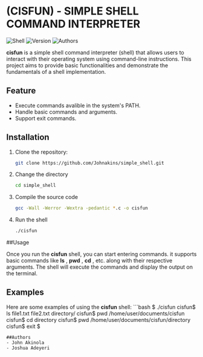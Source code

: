 # (CISFUN) - SIMPLE SHELL COMMAND INTERPRETER

![Shell](https://img.shield.io/badge/Shell-cisfun-blue)
![Version](https://img.shield.io/badge/Version-1.0-blue)
![Authors](https://img.shield.io/badge/Authors-John%20%26%20Joshua-orange)

**cisfun** is a simple shell command interpreter (shell) that allows users to interact with their operating system using command-line instructions. This project aims to provide basic functionalities and demonstrate the fundamentals of a shell implementation.

## Feature


- Execute commands avalible in the system's PATH.
- Handle basic commands and arguments.
- Support exit commands.

## Installation
1. Clone the repository:

	```bash
	git clone https://github.com/Johnakins/simple_shell.git
	```
2. Change the directory

	```bash
	cd simple_shell
	```
3. Compile the source code

	```bash
	gcc -Wall -Werror -Wextra -pedantic *.c -o cisfun
	```
4. Run the shell

	```bash
	./cisfun
	```

##Usage

Once you run the **cisfun** shell, you can start entering commands. it supports basic commands like **ls** ,  **pwd** , **cd** , etc. along with their respective arguments. The shell will execute the commands and display the output on the terminal.

## Examples

Here are some examples of using the **cisfun** shell:
	```bash
	$ ./cisfun
cisfun$ ls
file1.txt  file2.txt  directory/
cisfun$ pwd
/home/user/documents/cisfun
cisfun$ cd directory
cisfun$ pwd
/home/user/documents/cisfun/directory
cisfun$ exit
$
```
##Authors
- John Akinola
- Joshua Adeyeri
